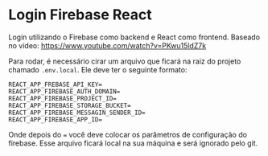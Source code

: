 # Login Firebase React

Login utilizando o Firebase como backend e React como frontend. Baseado no vídeo: https://www.youtube.com/watch?v=PKwu15ldZ7k 

Para rodar, é necessário cirar um arquivo que ficará na raiz do projeto chamado `.env.local`. Ele deve ter o seguinte formato:

```
REACT_APP_FREBASE_API_KEY=
REACT_APP_FIREBASE_AUTH_DOMAIN=
REACT_APP_FIREBASE_PROJECT_ID=
REACT_APP_FIREBASE_STORAGE_BUCKET=
REACT_APP_FIREBASE_MESSAGIN_SENDER_ID=
REACT_APP_FIREBASE_APP_ID=
```

Onde depois do `=` você deve colocar os parâmetros de configuração do firebase. Esse arquivo ficará local na sua máquina e será ignorado pelo git.